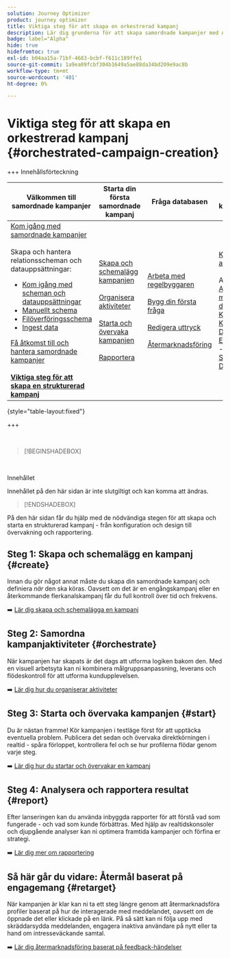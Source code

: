 ```yaml
---
solution: Journey Optimizer
product: journey optimizer
title: Viktiga steg för att skapa en orkestrerad kampanj
description: Lär dig grunderna för att skapa samordnade kampanjer med Adobe Journey Optimizer
badge: label="Alpha"
hide: true
hidefromtoc: true
exl-id: b04aa15a-71bf-4683-bcbf-f611c189ffe1
source-git-commit: 1a9ea09fcbf304b1649a5ae88da34bd209e9ac8b
workflow-type: tm+mt
source-wordcount: '401'
ht-degree: 0%

---
```



# Viktiga steg för att skapa en orkestrerad kampanj {#orchestrated-campaign-creation}

+++ Innehållsförteckning

| Välkommen till samordnade kampanjer | Starta din första samordnade kampanj | Fråga databasen | Ochestrerade kampanjaktiviteter |
|---|---|---|---|
| [Kom igång med samordnade kampanjer](gs-orchestrated-campaigns.md)<br/><br/>Skapa och hantera relationsscheman och datauppsättningar:</br> <ul><li>[Kom igång med scheman och datauppsättningar](gs-schemas.md)</li><li>[Manuellt schema](manual-schema.md)</li><li>[Filöverföringsschema](file-upload-schema.md)</li><li>[Ingest data](ingest-data.md)</li></ul>[Få åtkomst till och hantera samordnade kampanjer](access-manage-orchestrated-campaigns.md)<br/><br/><b>[Viktiga steg för att skapa en strukturerad kampanj](gs-campaign-creation.md)</b> | [Skapa och schemalägg kampanjen](create-orchestrated-campaign.md)<br/><br/>[Organisera aktiviteter](orchestrate-activities.md)<br/><br/>[Starta och övervaka kampanjen](start-monitor-campaigns.md)<br/><br/>[Rapportera](reporting-campaigns.md) | [Arbeta med regelbyggaren](orchestrated-rule-builder.md)<br/><br/>[Bygg din första fråga](build-query.md)<br/><br/>[Redigera uttryck](edit-expressions.md)<br/><br/>[Återmarknadsföring](retarget.md) | [Kom igång med aktiviteter](activities/about-activities.md)<br/><br/>Aktiviteter:<br/>[And-join](activities/and-join.md) - [Bygg målgrupp](activities/build-audience.md) - [Ändra dimension](activities/change-dimension.md) - [Kanalaktiviteter](activities/channels.md) - [Kombinera](activities/combine.md) - [Deduplicering](activities/deduplication.md) - [Enrichment](activities/enrichment.md) - [Fork](activities/fork.md)  - [Avstämning](activities/reconciliation.md) - [Spara målgrupp](activities/save-audience.md) - [Dela](activities/split.md) - [Vänta](activities/wait.md) |

{style="table-layout:fixed"}

+++

<br/>

>[!BEGINSHADEBOX]

</br>

Innehållet

Innehållet på den här sidan är inte slutgiltigt och kan komma att ändras.

>[!ENDSHADEBOX]

På den här sidan får du hjälp med de nödvändiga stegen för att skapa och starta en strukturerad kampanj - från konfiguration och design till övervakning och rapportering.

<!--
<table style="table-layout:fixed"><tr style="border: 0; text-align: center;" >
<td><a href="#create"><img alt="Create & schedule your campaign" src="../../channels/assets/do-not-localize/email.png"></a><br/><a href="#create"><strong>Create & schedule your campaign</strong></a></td>
<td><a href="#orchestrate"><img alt="Orchestrate campaign activities" src="../../channels/assets/do-not-localize/sms.png"></a><br/><a href="#orchestrate"><strong>Orchestrate campaign activities</strong></a></td>
<td><a href="#start"><img alt="Start & monitor your campaign" src="../../channels/assets/do-not-localize/push.png"></a><a href="#start"><strong>Start & monitor your campaign</strong></a></td>
<td><a href="#report"><img alt="Analyze & report on results" src="../../channels/assets/do-not-localize/push.png"></a><a href="#report"><strong>Analyze & report on results</strong></a></td>
</tr></table>-->



## Steg 1: Skapa och schemalägg en kampanj {#create}

Innan du gör något annat måste du skapa din samordnade kampanj och definiera *när* den ska köras. Oavsett om det är en engångskampanj eller en återkommande flerkanalskampanj får du full kontroll över tid och frekvens.

➡️ [Lär dig skapa och schemalägga en kampanj](../orchestrated/create-orchestrated-campaign.md)

## Steg 2: Samordna kampanjaktiviteter {#orchestrate}

När kampanjen har skapats är det dags att utforma logiken bakom den. Med en visuell arbetsyta kan ni kombinera målgruppsanpassning, leverans och flödeskontroll för att utforma kundupplevelsen.

➡️ [Lär dig hur du organiserar aktiviteter](../orchestrated/orchestrate-activities.md)

## Steg 3: Starta och övervaka kampanjen {#start}

Du är nästan framme! Kör kampanjen i testläge först för att upptäcka eventuella problem. Publicera det sedan och övervaka direktkörningen i realtid - spåra förloppet, kontrollera fel och se hur profilerna flödar genom varje steg.

➡️ [Lär dig hur du startar och övervakar en kampanj](../orchestrated/start-monitor-campaigns.md)

## Steg 4: Analysera och rapportera resultat {#report}

Efter lanseringen kan du använda inbyggda rapporter för att förstå vad som fungerade - och vad som kunde förbättras. Med hjälp av realtidskonsoler och djupgående analyser kan ni optimera framtida kampanjer och förfina er strategi.

➡️ [Lär dig mer om rapportering](../orchestrated/reporting-campaigns.md)

## Så här går du vidare: Återmål baserat på engagemang {#retarget}

När kampanjen är klar kan ni ta ett steg längre genom att återmarknadsföra profiler baserat på hur de interagerade med meddelandet, oavsett om de öppnade det eller klickade på en länk. På så sätt kan ni följa upp med skräddarsydda meddelanden, engagera inaktiva användare på nytt eller ta hand om intresseväckande samtal.

➡️ [Lär dig återmarknadsföring baserat på feedback-händelser](../orchestrated/retarget.md)
